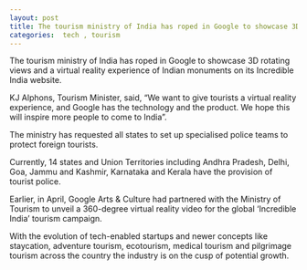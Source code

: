 ```yaml
---
layout: post
title: The tourism ministry of India has roped in Google to showcase 3D rotating views 
categories:  tech , tourism
---
```

The tourism ministry of India has roped in Google to showcase 3D rotating views and a virtual reality experience of Indian monuments on its Incredible India website.

KJ Alphons, Tourism Minister, said, “We want to give tourists a virtual reality experience, and Google has the technology and the product. We hope this will inspire more people to come to India”.

The ministry has requested all states to set up specialised police teams to protect foreign tourists.

Currently, 14 states and Union Territories including Andhra Pradesh, Delhi, Goa, Jammu and Kashmir, Karnataka and Kerala have the provision of tourist police.

Earlier, in April, Google Arts & Culture had partnered with the Ministry of Tourism to unveil a 360-degree virtual reality video for the global ‘Incredible India’ tourism campaign.

With the evolution of tech-enabled startups and newer concepts like staycation, adventure tourism, ecotourism, medical tourism and pilgrimage tourism across the country the industry is on the cusp of potential growth.